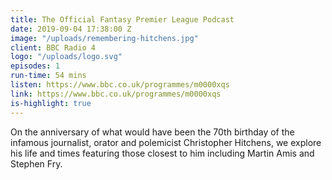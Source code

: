```yaml
---
title: The Official Fantasy Premier League Podcast
date: 2019-09-04 17:38:00 Z
image: "/uploads/remembering-hitchens.jpg"
client: BBC Radio 4
logo: "/uploads/logo.svg"
episodes: 1
run-time: 54 mins
listen: https://www.bbc.co.uk/programmes/m0000xqs
link: https://www.bbc.co.uk/programmes/m0000xqs
is-highlight: true
---
```


On the anniversary of what would have been the 70th birthday of the infamous journalist, orator and polemicist Christopher Hitchens, we explore his life and times featuring those closest to him including Martin Amis and Stephen Fry.